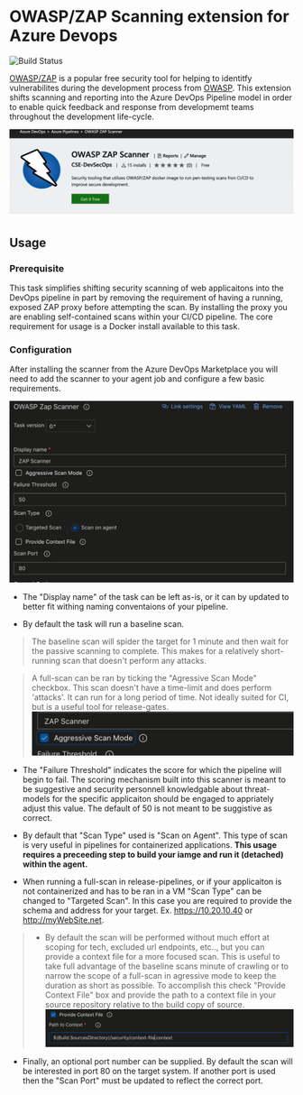# OWASP/ZAP Scanning extension for Azure Devops

![Build Status](https://csedevops.visualstudio.com/DevSecOps/_apis/build/status/owasp-zap-azure-extension)

[OWASP/ZAP](https://www.owasp.org/index.php/OWASP_Zed_Attack_Proxy_Project) is a popular free security tool for helping to identitfy vulnerabilites during the development process from [OWASP](https://www.owasp.org). This extension shifts scanning and reporting into the Azure DevOps Pipeline model in order to enable quick feedback and response from developmemt teams throughout the development life-cycle. 

![azure task](./docs/images/zap-scanner-task.png)

## Usage

### Prerequisite

This task simplifies shifting security scanning of web applicaitons into the DevOps pipeline in part by removing the requirement of having a running, exposed ZAP proxy before attempting the scan. By installing the proxy you are enabling self-contained scans within your CI/CD pipeline. The core requirement for usage is a Docker install available to this task.

### Configuration

After installing the scanner from the Azure DevOps Marketplace you will need to add the scanner to your agent job and configure a few basic requirements.

![zap scanner task config](./docs/images/zap-scanner-config.png)

- The "Display name" of the task can be left as-is, or it can by updated to better fit withing naming conventaions of your pipeline.

- By default the task will run a baseline scan.

> The baseline scan will spider the target for 1 minute and then wait for the passive scanning to complete. This makes for a relatively short-running scan that doesn't perform any attacks.

> A full-scan can be ran by ticking the "Agressive Scan Mode" checkbox. This scan doesn't have a time-limit and does perform 'attacks'. It can run for a long period of time. Not ideally suited for CI, but is a useful tool for release-gates. ![aggressive-scan](./docs/images/zap-aggressive.png)

- The "Failure Threshold" indicates the score for which the pipeline will begin to fail. The scoring mechanism built into this scanner is meant to be suggestive and security personnell knowledgable about threat-models for the specific applicaiton should be engaged to appriately adjust this value. The default of 50 is not meant to be suggistive as correct.

- By default that "Scan Type" used is "Scan on Agent". This type of scan is very useful in pipelines for containerized applications. **This usage requires a preceeding step to build your iamge and run it (detached) within the agent.**

- When running a full-scan in release-pipelines, or if your applicaiton is not containerized and has to be ran in a VM "Scan Type" can be changed to "Targeted Scan". In this case you are required to provide the schema and address for your target. Ex. https://10.20.10.40 or http://myWebSite.net.

> - By default the scan will be performed without much effort at scoping for tech, excluded url endpoints, etc.., but you can provide a context file for a more focused scan. This is useful to take full advantage of the baseline scans minute of crawling or to narrow the scope of a full-scan in agressive mode to keep the duration as short as possible. To accomplish this check "Provide Context File" box and provide the path to a context file in your source repository relative to the build copy of source. ![context provided](./docs/images/zap-context-provided.png)

- Finally, an optional port number can be supplied. By default the scan will be interested in port 80 on the target system. If another port is used then the "Scan Port" must be updated to reflect the correct port.
